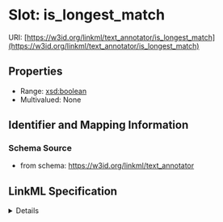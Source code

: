 # Slot: is_longest_match

URI: [https://w3id.org/linkml/text_annotator/is_longest_match](https://w3id.org/linkml/text_annotator/is_longest_match)



<!-- no inheritance hierarchy -->




## Properties

* Range: [xsd:boolean](http://www.w3.org/2001/XMLSchema#boolean)
* Multivalued: None







## Identifier and Mapping Information







### Schema Source


* from schema: https://w3id.org/linkml/text_annotator




## LinkML Specification

<details>
```yaml
name: is_longest_match
from_schema: https://w3id.org/linkml/text_annotator
rank: 1000
alias: is_longest_match
domain_of:
- TextAnnotation
range: boolean

```
</details>